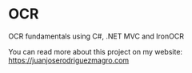 # OCR
OCR fundamentals using C#, .NET MVC and IronOCR

You can read more about this project on my website: https://juanjoserodriguezmagro.com
